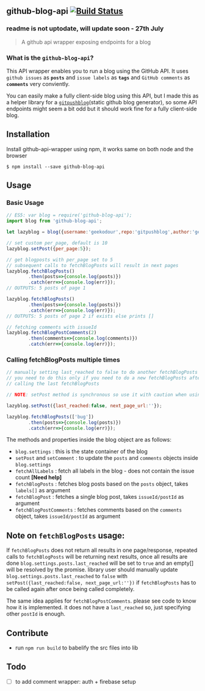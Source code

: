## github-blog-api [![Build Status](https://travis-ci.org/geekodour/github-blog-api.svg?branch=master)](https://travis-ci.org/geekodour/github-blog-api)
### readme is not uptodate, will update soon - 27th July

> A github api wrapper exposing endpoints for a blog

### What is the `github-blog-api`?

This API wrapper enables you to run a blog using the GitHub API.
It uses `github issues` as __`posts`__ and `issue labels` as __`tags`__ and `GitHub comments` as __`comments`__
very conviently.

You can easily make a fully client-side blog using this API, but I made this
as a helper library for a [`gitpushblog`](https://github.com/geekodour/gitpushblog)(static github blog generator),
so some API endpoints might seem a bit odd but it should work fine for a fully client-side blog.


## Installation

Install github-api-wrapper using npm, it works same on both node and the browser

```
$ npm install --save github-blog-api
```

## Usage

### Basic Usage

```javascript
// ES5: var blog = require('github-blog-api');
import blog from 'github-blog-api';

let lazyblog = blog({username:'geekodour',repo:'gitpushblog',author:'geekodour'});

// set custom per_page, default is 10
lazyblog.setPost({per_page:5});

// get blogposts with per_page set to 5
// subsequent calls to fetchBlogPosts will result in next pages
lazyblog.fetchBlogPosts()
        .then(posts=>{console.log(posts)})
        .catch(err=>{console.log(err)});
// OUTPUTS: 5 posts of page 1

lazyblog.fetchBlogPosts()
        .then(posts=>{console.log(posts)})
        .catch(err=>{console.log(err)});
// OUTPUTS: 5 posts of page 2 if exists else prints []

// fetching comments with issueId
lazyblog.fetchBlogPostComments(2)
        .then(comments=>{console.log(comments)})
        .catch(err=>{console.log(err)});
```

### Calling fetchBlogPosts multiple times

```javascript
// manually setting last_reached to false to do another fetchBlogPosts call
// you need to do this only if you need to do a new fetchBlogPosts after or inbetween
// calling the last fetchBlogPosts

// NOTE: setPost method is synchronous so use it with caution when using with fetchBlogPosts

lazyblog.setPost({last_reached:false, next_page_url:''});

lazyblog.fetchBlogPosts(['bug'])
        .then(posts=>{console.log(posts)})
        .catch(err=>{console.log(err)});
```

The methods and properties inside the blog object are as follows:
* `blog.settings` : this is the state container of the blog
* `setPost` and `setComment` : to update the `posts` and `comments` objects inside `blog.settings`
* `fetchAllLabels` : fetch all labels in the blog - does not contain the issue count **[Need help]**
* `fetchBlogPosts` : fetches blog posts based on the `posts` object, takes `labels[]` as argument
* `fetchBlogPost` : fetches a single blog post, takes `issueId/postId` as argument
* `fetchBlogPostComments` : fetches comments based on the `comments` object, takes `issueId/postId` as argument

## Note on `fetchBlogPosts` usage:

If `fetchBlogPosts` does not return all results in one page/response, repeated calls to `fetchBlogPosts` will be returning
next results, once all results are done `blog.settings.posts.last_reached` will be set to `true` and an empty[] will
be resolved by the promise.
library user should manually update `blog.settings.posts.last_reached` to `false` with `setPost({last_reached:false, next_page_url:''})`
if `fetchBlogPosts` has to be called again after once being called completely.

The same idea applies for `fetchBlogPostComments`. please see code to know how it is implemented.
it does not have a `last_reached` so, just specifying other `postId` is enough.

## Contribute
- run `npm run build` to babelify the src files into lib

## Todo
- [ ] to add comment wrapper: auth + firebase setup
